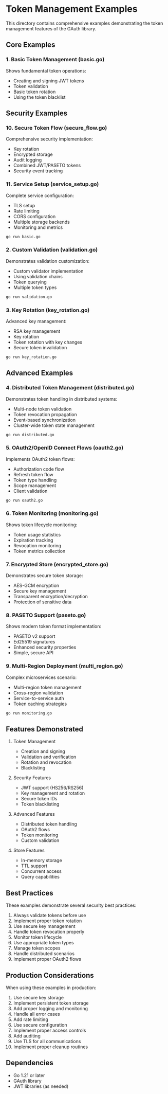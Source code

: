 # Token Management Examples

This directory contains comprehensive examples demonstrating the token management features of the GAuth library.

## Core Examples

### 1. Basic Token Management (basic.go)
Shows fundamental token operations:
- Creating and signing JWT tokens
- Token validation
- Basic token rotation
- Using the token blacklist

## Security Examples

### 10. Secure Token Flow (secure_flow.go)
Comprehensive security implementation:
- Key rotation
- Encrypted storage
- Audit logging
- Combined JWT/PASETO tokens
- Security event tracking

### 11. Service Setup (service_setup.go)
Complete service configuration:
- TLS setup
- Rate limiting
- CORS configuration
- Multiple storage backends
- Monitoring and metrics

```bash
go run basic.go
```

### 2. Custom Validation (validation.go)
Demonstrates validation customization:
- Custom validator implementation
- Using validation chains
- Token querying
- Multiple token types

```bash
go run validation.go
```

### 3. Key Rotation (key_rotation.go)
Advanced key management:
- RSA key management
- Key rotation
- Token rotation with key changes
- Secure token invalidation

```bash
go run key_rotation.go
```

## Advanced Examples

### 4. Distributed Token Management (distributed.go)
Demonstrates token handling in distributed systems:
- Multi-node token validation
- Token revocation propagation
- Event-based synchronization
- Cluster-wide token state management

```bash
go run distributed.go
```

### 5. OAuth2/OpenID Connect Flows (oauth2.go)
Implements OAuth2 token flows:
- Authorization code flow
- Refresh token flow
- Token type handling
- Scope management
- Client validation

```bash
go run oauth2.go
```

### 6. Token Monitoring (monitoring.go)
Shows token lifecycle monitoring:
- Token usage statistics
- Expiration tracking
- Revocation monitoring
- Token metrics collection

### 7. Encrypted Store (encrypted_store.go)
Demonstrates secure token storage:
- AES-GCM encryption
- Secure key management
- Transparent encryption/decryption
- Protection of sensitive data

### 8. PASETO Support (paseto.go)
Shows modern token format implementation:
- PASETO v2 support
- Ed25519 signatures
- Enhanced security properties
- Simple, secure API

### 9. Multi-Region Deployment (multi_region.go)
Complex microservices scenario:
- Multi-region token management
- Cross-region validation
- Service-to-service auth
- Token caching strategies

```bash
go run monitoring.go
```

## Features Demonstrated

1. Token Management
   - Creation and signing
   - Validation and verification
   - Rotation and revocation
   - Blacklisting

2. Security Features
   - JWT support (HS256/RS256)
   - Key management and rotation
   - Secure token IDs
   - Token blacklisting

3. Advanced Features
   - Distributed token handling
   - OAuth2 flows
   - Token monitoring
   - Custom validation

4. Store Features
   - In-memory storage
   - TTL support
   - Concurrent access
   - Query capabilities

## Best Practices

These examples demonstrate several security best practices:
1. Always validate tokens before use
2. Implement proper token rotation
3. Use secure key management
4. Handle token revocation properly
5. Monitor token lifecycle
6. Use appropriate token types
7. Manage token scopes
8. Handle distributed scenarios
9. Implement proper OAuth2 flows

## Production Considerations

When using these examples in production:
1. Use secure key storage
2. Implement persistent token storage
3. Add proper logging and monitoring
4. Handle all error cases
5. Add rate limiting
6. Use secure configuration
7. Implement proper access controls
8. Add auditing
9. Use TLS for all communications
10. Implement proper cleanup routines

## Dependencies

- Go 1.21 or later
- GAuth library
- JWT libraries (as needed)